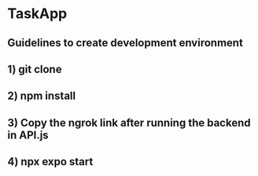 # TaskApp

## Guidelines to create development environment 

## 1) git clone

## 2) npm install

## 3) Copy the ngrok link after running the backend in API.js

## 4) npx expo start
